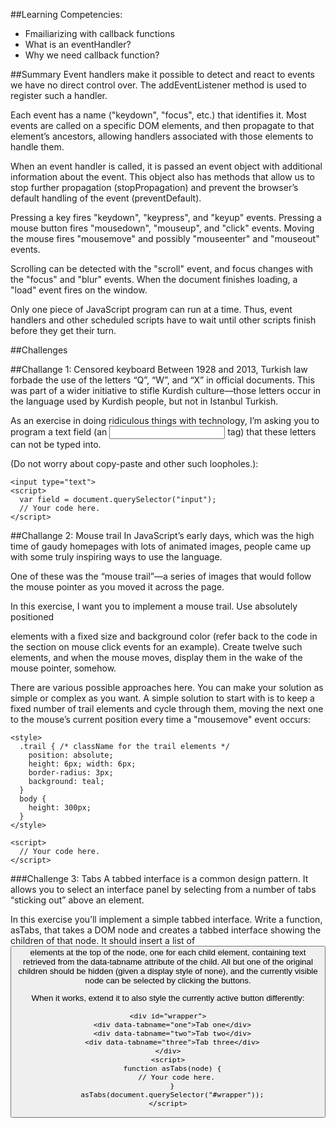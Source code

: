 ##Learning Competencies:
* Fmailiarizing with callback functions
* What is an eventHandler?
* Why we need callback function?

##Summary
Event handlers make it possible to detect and react to events we have no direct control over. The addEventListener method is used to register such a handler.

Each event has a name ("keydown", "focus", etc.) that identifies it. Most events are called on a specific DOM elements, and then propagate to that element’s ancestors, allowing handlers associated with those elements to handle them.

When an event handler is called, it is passed an event object with additional information about the event. This object also has methods that allow us to stop further propagation (stopPropagation) and prevent the browser’s default handling of the event (preventDefault).

Pressing a key fires "keydown", "keypress", and "keyup" events. Pressing a mouse button fires "mousedown", "mouseup", and "click" events. Moving the mouse fires "mousemove" and possibly "mouseenter" and "mouseout" events.

Scrolling can be detected with the "scroll" event, and focus changes with the "focus" and "blur" events. When the document finishes loading, a "load" event fires on the window.

Only one piece of JavaScript program can run at a time. Thus, event handlers and other scheduled scripts have to wait until other scripts finish before they get their turn.

##Challenges

##Challange 1: Censored keyboard
Between 1928 and 2013, Turkish law forbade the use of the letters “Q”, “W”, and “X” in official documents. This was part of a wider initiative to stifle Kurdish culture—those letters occur in the language used by Kurdish people, but not in Istanbul Turkish.

As an exercise in doing ridiculous things with technology, I’m asking you to program a text field (an <input type="text"> tag) that these letters can not be typed into.

(Do not worry about copy-paste and other such loopholes.):

```
<input type="text">
<script>
  var field = document.querySelector("input");
  // Your code here.
</script>
```

##Challange 2: Mouse trail
In JavaScript’s early days, which was the high time of gaudy homepages with lots of animated images, people came up with some truly inspiring ways to use the language.

One of these was the “mouse trail”—a series of images that would follow the mouse pointer as you moved it across the page.

In this exercise, I want you to implement a mouse trail. Use absolutely positioned <div> elements with a fixed size and background color (refer back to the code in the section on mouse click events for an example). Create twelve such elements, and when the mouse moves, display them in the wake of the mouse pointer, somehow.

There are various possible approaches here. You can make your solution as simple or complex as you want. A simple solution to start with is to keep a fixed number of trail elements and cycle through them, moving the next one to the mouse’s current position every time a "mousemove" event occurs:

```
<style>
  .trail { /* className for the trail elements */
    position: absolute;
    height: 6px; width: 6px;
    border-radius: 3px;
    background: teal;
  }
  body {
    height: 300px;
  }
</style>

<script>
  // Your code here.
</script>
```

###Challenge 3: Tabs
A tabbed interface is a common design pattern. It allows you to select an interface panel by selecting from a number of tabs “sticking out” above an element.

In this exercise you’ll implement a simple tabbed interface. Write a function, asTabs, that takes a DOM node and creates a tabbed interface showing the children of that node. It should insert a list of <button> elements at the top of the node, one for each child element, containing text retrieved from the data-tabname attribute of the child. All but one of the original children should be hidden (given a display style of none), and the currently visible node can be selected by clicking the buttons.

When it works, extend it to also style the currently active button differently:

```
<div id="wrapper">
  <div data-tabname="one">Tab one</div>
  <div data-tabname="two">Tab two</div>
  <div data-tabname="three">Tab three</div>
</div>
<script>
  function asTabs(node) {
    // Your code here.
  }
  asTabs(document.querySelector("#wrapper"));
</script>
```
